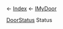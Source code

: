 ← [Index](Api-Index) ← [IMyDoor](Sandbox.ModAPI.Ingame.IMyDoor)

[DoorStatus](Sandbox.ModAPI.Ingame.DoorStatus) Status